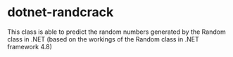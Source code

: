 # dotnet-randcrack
This class is able to predict the random numbers generated by the Random class in .NET (based on the workings of the Random class in .NET framework 4.8)
